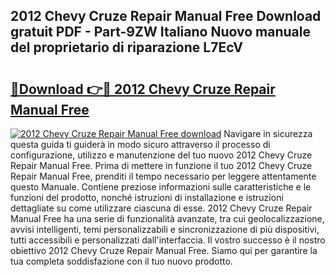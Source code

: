 ## 2012 Chevy Cruze Repair Manual Free Download gratuit PDF - Part-9ZW Italiano Nuovo manuale del proprietario di riparazione L7EcV

# <h2><a href="http://dfgjlw.blite.top/?on=2012+Chevy+Cruze+Repair+Manual+Free">🔗Download 👉🔴 2012 Chevy Cruze Repair Manual Free</a></h2>

[![2012 Chevy Cruze Repair Manual Free download](https://i.imgur.com/lujVjoI.png)](http://dfgjlw.blite.top/?on=2012+Chevy+Cruze+Repair+Manual+Free)
Navigare in sicurezza questa guida ti guiderà in modo sicuro attraverso il processo di configurazione, utilizzo e manutenzione del tuo nuovo 2012 Chevy Cruze Repair Manual Free. Prima di mettere in funzione il tuo 2012 Chevy Cruze Repair Manual Free, prenditi il tempo necessario per leggere attentamente questo Manuale. Contiene preziose informazioni sulle caratteristiche e le funzioni del prodotto, nonché istruzioni di installazione e istruzioni dettagliate su come utilizzare ciascuna di esse. 2012 Chevy Cruze Repair Manual Free ha una serie di funzionalità avanzate, tra cui geolocalizzazione, avvisi intelligenti, temi personalizzabili e sincronizzazione di più dispositivi, tutti accessibili e personalizzati dall'interfaccia. Il vostro successo è il nostro obiettivo 2012 Chevy Cruze Repair Manual Free. Siamo qui per garantire la tua completa soddisfazione con il tuo nuovo prodotto.
